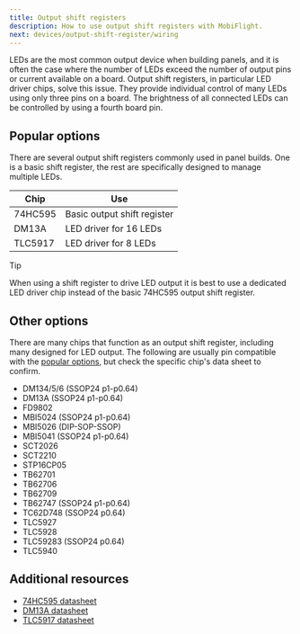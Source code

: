 ```yaml
---
title: Output shift registers
description: How to use output shift registers with MobiFlight.
next: devices/output-shift-register/wiring
---
```


LEDs are the most common output device when building panels, and it is often the case where the number of LEDs exceed the number of output pins or current available on a board. Output shift registers, in particular LED driver chips, solve this issue. They provide individual control of many LEDs using only three pins on a board. The brightness of all connected LEDs can be controlled by using a fourth board pin.

## Popular options

There are several output shift registers commonly used in panel builds. One is a basic shift register, the rest are specifically designed to manage multiple LEDs.

| Chip    | Use                         |
| ------- | --------------------------- |
| 74HC595 | Basic output shift register |
| DM13A   | LED driver for 16 LEDs      |
| TLC5917 | LED driver for 8 LEDs       |

> [!TIP]
> When using a shift register to drive LED output it is best to use a dedicated LED driver chip instead of the basic
> 74HC595 output shift register.

## Other options

There are many chips that function as an output shift register, including many designed for LED output. The following are usually pin compatible with the [popular options](#popular-options), but check the specific chip's data sheet to confirm.

- DM134/5/6 (SSOP24 p1-p0.64)
- DM13A (SSOP24 p1-p0.64)
- FD9802
- MBI5024 (SSOP24 p1-p0.64)
- MBI5026 (DIP-SOP-SSOP)
- MBI5041 (SSOP24 p1-p0.64)
- SCT2026
- SCT2210
- STP16CP05
- TB62701
- TB62706
- TB62709
- TB62747 (SSOP24 p1-p0.64)
- TC62D748 (SSOP24 p0.64)
- TLC5927
- TLC5928
- TLC59283 (SSOP24 p0.64)
- TLC5940

## Additional resources

- [74HC595 datasheet](https://www.ti.com/lit/gpn/sn74hc595)
- [DM13A datasheet](https://www.alldatasheet.com/datasheet-pdf/pdf/307093/SITI/DM13A.html)
- [TLC5917 datasheet](https://www.ti.com/lit/gpn/tlc5917)

